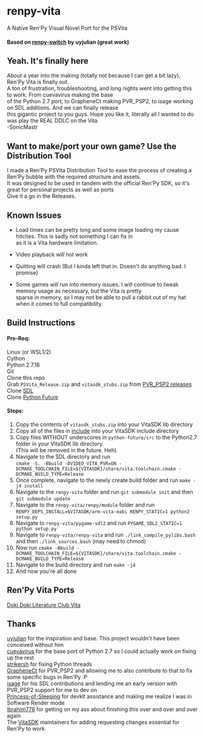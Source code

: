 # renpy-vita
A Native Ren'Py Visual Novel Port for the PSVita<br>
#### Based on [renpy-switch](https://github.com/uyjulian/renpy-switch/) by uyjulian (great work)

## Yeah. It's finally here
About a year into the making (totally not because I can get a bit lazy), Ren'Py Vita is finally out.<br>
A ton of frustration, troubleshooting, and long nights went into getting this to work. From cuevavirus making the base<br>
of the Python 2.7 port, to GrapheneCt making PVR_PSP2, to isage working on SDL additions. And we can finally release<br>
this gigantic project to you guys. Hope you like it, literally all I wanted to do was play the REAL DDLC on the Vita<br>
        -SonicMastr
        
## Want to make/port your own game? Use the Distribution Tool
I made a Ren'Py PSVita Distribution Tool to ease the process of creating a Ren'Py bubble with the required structure and assets.<br>
It was designed to be used in tandem with the official Ren'Py SDK, so it's great for personal projects as well as ports<br>
Give it a go in the Releases.
        
## Known Issues
- Load times can be pretty long and some image loading my cause hitches. This is sadly not something I can fix in<br>
as it is a Vita hardware limitation.

- Video playback will not work

- Quitting will crash (But I kinda left that in. Doesn't do anything bad. I promise)

- Some games will run into memory issues. I will continue to tweak memory usage as necessary, but the Vita is pretty<br>
sparse in memory, so I may not be able to pull a rabbit out of my hat when it comes to full compatibility.

## Build Instructions 

#### Pre-Req: 
Linux (or WSL1/2)<br>
Cython<br> 
Python 2.7.18<br>
Git<br>
Clone this repo<br>
Grab `PSVita_Release.zip` and `vitasdk_stubs.zip` from [PVR_PSP2 releases](https://github.com/GrapheneCt/PVR_PSP2/releases)<br>
Clone [SDL](https://github.com/libsdl-org/SDL)<br>
Clone [Python Future](https://github.com/PythonCharmers/python-future)

#### Steps:
1. Copy the contents of `vitasdk_stubs.zip` into your VitaSDK lib directory
2. Copy all of the files in [include](https://github.com/GrapheneCt/PVR_PSP2/tree/main/include) into your VitaSDK include directory
3. Copy files WITHOUT underscores in `python-future/src` to the Python2.7 folder in your VitaSDK lib directory.<br>(This will be removed in the future. Heh)
4. Navigate to the SDL directory and run<br>`cmake -S. -Bbuild -DVIDEO_VITA_PVR=ON -DCMAKE_TOOLCHAIN_FILE=${VITASDK}/share/vita.toolchain.cmake -DCMAKE_BUILD_TYPE=Release`
5. Once complete, navigate to the newly create build folder and run `make -j4 install`
6. Navigate to the `renpy-vita` folder and run `git submodule init` and then `git submodule update`
6. Navigate to the `renpy-vita/renpy/module` folder and run `RENPY_DEPS_INSTALL=$VITASDK/arm-vita-eabi RENPY_STATIC=1 python2 setup.py`
7. Navigate to `renpy-vita/pygame-sdl2` and run `PYGAME_SDL2_STATIC=1 python setup.py`
8. Navigate to `renpy-vita/renpy-vita` and run `./link_compile_pylibs.bash` and then `./link_sources.bash` (may need to chmod)
9. Now run `cmake -Bbuild -DCMAKE_TOOLCHAIN_FILE=${VITASDK}/share/vita.toolchain.cmake -DCMAKE_BUILD_TYPE=Release`
10. Navigate to the build directory and run `make -j4`
11. And now you're all done

## Ren'Py Vita Ports
[Doki Doki Literature Club Vita](https://github.com/SonicMastr/Doki-Doki-Literature-Club-Vita)

## Thanks

[uyjulian](https://github.com/uyjulian) for the inspiration and base. This project wouldn't have been conceived without him<br>
[cuevavirus](https://github.com/cuevavirus) for the base port of Python 2.7 so I could actually work on fixing up the rest<br>
[strikersh](https://github.com/strikersh) for fixing Python threads<br>
[GrapheneCt](https://github.com/GrapheneCt) for PVR_PSP2 and allowing me to also contribute to that to fix some specific bugs in Ren'Py :P<br>
[isage](https://github.com/isage) for his SDL contributions and lending me an early version with PVR_PSP2 support for me to dev on<br>
[Princess-of-Sleeping](https://github.com/Princess-of-Sleeping) for devkit assistance and making me realize I was in Software Render mode<br>
[Ibrahim778](https://github.com/Ibrahim778) for getting on my ass about finishing this over and over and over again<br>
The [VitaSDK](https://github.com/vitasdk) maintainers for adding requesting changes essential for Ren'Py to work<br>
